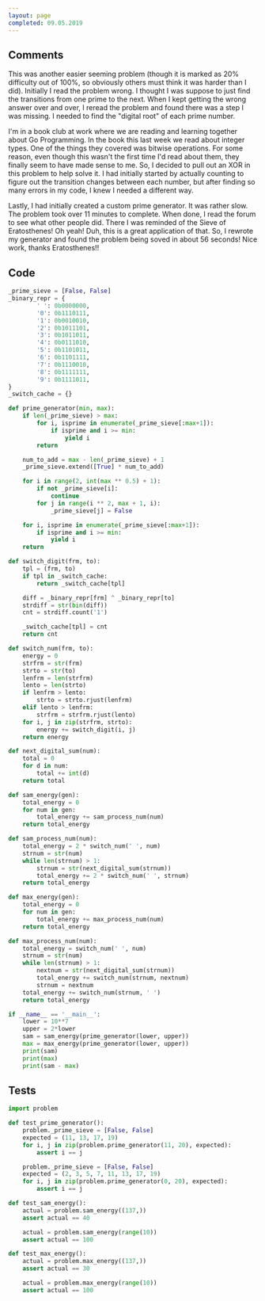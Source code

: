```yaml
---
layout: page
completed: 09.05.2019
---
```


## Comments

This was another easier seeming problem (though it is marked as 20% difficulty
out of 100%, so obviously others must think it was harder than I did).
Initially I read the problem wrong.  I thought I was suppose to just find the
transitions from one prime to the next.  When I kept getting the wrong answer
over and over, I reread the problem and found there was a step I was missing.
I needed to find the "digital root" of each prime number.

I'm in a book club at work where we are reading and learning together about Go
Programming.  In the book this last week we read about integer types.  One of
the things they covered was bitwise operations.  For some reason, even though
this wasn't the first time I'd read about them, they finally seem to have made
sense to me.  So, I decided to pull out an XOR in this problem to help solve
it.  I had initially started by actually counting to figure out the transition
changes between each number, but after finding so many errors in my code, I
knew I needed a different way.

Lastly, I had initially created a custom prime generator.  It was rather slow.
The problem took over 11 minutes to complete.  When done, I read the forum to
see what other people did.  There I was reminded of the Sieve of Eratosthenes!
Oh yeah!  Duh, this is a great application of that.  So, I rewrote my generator
and found the problem being soved in about 56 seconds!  Nice work, thanks
Eratosthenes!!

## Code

```python
_prime_sieve = [False, False]
_binary_repr = {
        ' ': 0b0000000,
        '0': 0b1110111,
        '1': 0b0010010,
        '2': 0b1011101,
        '3': 0b1011011,
        '4': 0b0111010,
        '5': 0b1101011,
        '6': 0b1101111,
        '7': 0b1110010,
        '8': 0b1111111,
        '9': 0b1111011,
}
_switch_cache = {}

def prime_generator(min, max):
    if len(_prime_sieve) > max:
        for i, isprime in enumerate(_prime_sieve[:max+1]):
            if isprime and i >= min:
                yield i
        return

    num_to_add = max - len(_prime_sieve) + 1
    _prime_sieve.extend([True] * num_to_add)

    for i in range(2, int(max ** 0.5) + 1):
        if not _prime_sieve[i]:
            continue
        for j in range(i ** 2, max + 1, i):
            _prime_sieve[j] = False

    for i, isprime in enumerate(_prime_sieve[:max+1]):
        if isprime and i >= min:
            yield i
    return

def switch_digit(frm, to):
    tpl = (frm, to)
    if tpl in _switch_cache:
        return _switch_cache[tpl]

    diff = _binary_repr[frm] ^ _binary_repr[to]
    strdiff = str(bin(diff))
    cnt = strdiff.count('1')

    _switch_cache[tpl] = cnt
    return cnt

def switch_num(frm, to):
    energy = 0
    strfrm = str(frm)
    strto = str(to)
    lenfrm = len(strfrm)
    lento = len(strto)
    if lenfrm > lento:
        strto = strto.rjust(lenfrm)
    elif lento > lenfrm:
        strfrm = strfrm.rjust(lento)
    for i, j in zip(strfrm, strto):
        energy += switch_digit(i, j)
    return energy

def next_digital_sum(num):
    total = 0
    for d in num:
        total += int(d)
    return total

def sam_energy(gen):
    total_energy = 0
    for num in gen:
        total_energy += sam_process_num(num)
    return total_energy

def sam_process_num(num):
    total_energy = 2 * switch_num(' ', num)
    strnum = str(num)
    while len(strnum) > 1:
        strnum = str(next_digital_sum(strnum))
        total_energy += 2 * switch_num(' ', strnum)
    return total_energy

def max_energy(gen):
    total_energy = 0
    for num in gen:
        total_energy += max_process_num(num)
    return total_energy

def max_process_num(num):
    total_energy = switch_num(' ', num)
    strnum = str(num)
    while len(strnum) > 1:
        nextnum = str(next_digital_sum(strnum))
        total_energy += switch_num(strnum, nextnum)
        strnum = nextnum
    total_energy += switch_num(strnum, ' ')
    return total_energy

if __name__ == '__main__':
    lower = 10**7
    upper = 2*lower
    sam = sam_energy(prime_generator(lower, upper))
    max = max_energy(prime_generator(lower, upper))
    print(sam)
    print(max)
    print(sam - max)
```

## Tests

```python
import problem

def test_prime_generator():
    problem._prime_sieve = [False, False]
    expected = (11, 13, 17, 19)
    for i, j in zip(problem.prime_generator(11, 20), expected):
        assert i == j

    problem._prime_sieve = [False, False]
    expected = (2, 3, 5, 7, 11, 13, 17, 19)
    for i, j in zip(problem.prime_generator(0, 20), expected):
        assert i == j

def test_sam_energy():
    actual = problem.sam_energy((137,))
    assert actual == 40

    actual = problem.sam_energy(range(10))
    assert actual == 100

def test_max_energy():
    actual = problem.max_energy((137,))
    assert actual == 30

    actual = problem.max_energy(range(10))
    assert actual == 100
```
